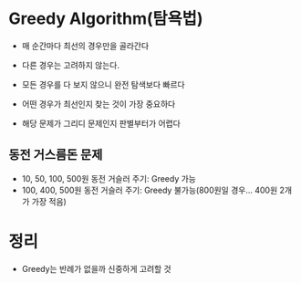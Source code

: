 # Greedy Algorithm(탐욕법)

- 매 순간마다 최선의 경우만을 골라간다
- 다른 경우는 고려하지 않는다.
- 모든 경우를 다 보지 않으니 완전 탐색보다 빠르다
- 어떤 경우가 최선인지 찾는 것이 가장 중요하다

- 해당 문제가 그리디 문제인지 판별부터가 어렵다

## 동전 거스름돈 문제

- 10, 50, 100, 500원 동전 거슬러 주기: Greedy 가능
- 100, 400, 500원 동전 거슬러 주기: Greedy 불가능(800원일 경우... 400원 2개가 가장 적음)

# 정리

- Greedy는 반례가 없을까 신중하게 고려할 것
